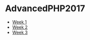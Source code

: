 # AdvancedPHP2017

* [Week 1](https://github.com/GorgonsMaze/AdvancedPHP2017/tree/master/week1/lab)
* [Week 2](https://github.com/GorgonsMaze/AdvancedPHP2017/tree/master/week2/lab)
* [Week 3](https://github.com/GorgonsMaze/AdvancedPHP2017/tree/master/week3/Lab3)